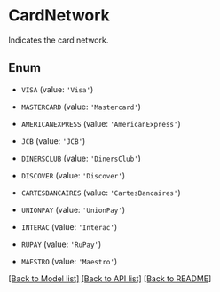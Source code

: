 # CardNetwork

Indicates the card network.

## Enum

* `VISA` (value: `'Visa'`)

* `MASTERCARD` (value: `'Mastercard'`)

* `AMERICANEXPRESS` (value: `'AmericanExpress'`)

* `JCB` (value: `'JCB'`)

* `DINERSCLUB` (value: `'DinersClub'`)

* `DISCOVER` (value: `'Discover'`)

* `CARTESBANCAIRES` (value: `'CartesBancaires'`)

* `UNIONPAY` (value: `'UnionPay'`)

* `INTERAC` (value: `'Interac'`)

* `RUPAY` (value: `'RuPay'`)

* `MAESTRO` (value: `'Maestro'`)

[[Back to Model list]](../README.md#documentation-for-models) [[Back to API list]](../README.md#documentation-for-api-endpoints) [[Back to README]](../README.md)


